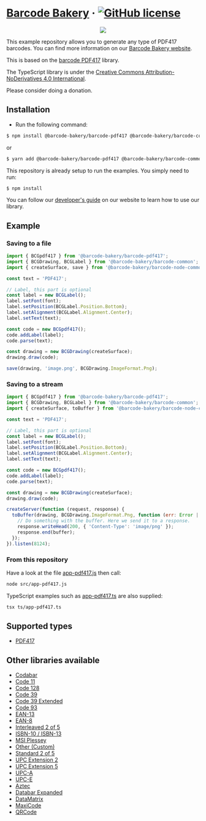 # [Barcode Bakery](https://www.barcodebakery.com/) &middot; [![GitHub license](https://img.shields.io/badge/license-CC%20BY--ND-blue.svg)](https://creativecommons.org/licenses/by-nd/4.0/deed.en)

<p align="center"><a href="https://www.barcodebakery.com" target="_blank">
    <img src="https://www.barcodebakery.com/images/BCG-Logo-SQ-GitHub.svg">
</a></p>

This example repository allows you to generate any type of PDF417 barcodes. You can find more information on our [Barcode Bakery website](https://www.barcodebakery.com).

This is based on the [barcode PDF417](https://github.com/barcode-bakery/barcode-typescript/tree/master/ts/pdf417) library.

The TypeScript library is under the [Creative Commons Attribution-NoDerivatives 4.0 International](https://creativecommons.org/licenses/by-nd/4.0/deed.en).

Please consider doing a donation.

## Installation

- Run the following command:

```bash
$ npm install @barcode-bakery/barcode-pdf417 @barcode-bakery/barcode-common @barcode-bakery/barcode-nodejs-common
```

or

```bash
$ yarn add @barcode-bakery/barcode-pdf417 @barcode-bakery/barcode-common @barcode-bakery/barcode-nodejs-common
```

This repository is already setup to run the examples. You simply need to run:

```bash
$ npm install
```

You can follow our [developer's guide](https://www.barcodebakery.com/en/docs/nodejs/guide) on our website to learn how to use our library.

## Example

### Saving to a file

```js
import { BCGpdf417 } from '@barcode-bakery/barcode-pdf417';
import { BCGDrawing, BCGLabel } from '@barcode-bakery/barcode-common';
import { createSurface, save } from '@barcode-bakery/barcode-node-common';

const text = 'PDF417';

// Label, this part is optional
const label = new BCGLabel();
label.setFont(font);
label.setPosition(BCGLabel.Position.Bottom);
label.setAlignment(BCGLabel.Alignment.Center);
label.setText(text);

const code = new BCGpdf417();
code.addLabel(label);
code.parse(text);

const drawing = new BCGDrawing(createSurface);
drawing.draw(code);

save(drawing, 'image.png', BCGDrawing.ImageFormat.Png);
```

### Saving to a stream

```js
import { BCGpdf417 } from '@barcode-bakery/barcode-pdf417';
import { BCGDrawing, BCGLabel } from '@barcode-bakery/barcode-common';
import { createSurface, toBuffer } from '@barcode-bakery/barcode-node-common';

const text = 'PDF417';

// Label, this part is optional
const label = new BCGLabel();
label.setFont(font);
label.setPosition(BCGLabel.Position.Bottom);
label.setAlignment(BCGLabel.Alignment.Center);
label.setText(text);

const code = new BCGpdf417();
code.addLabel(label);
code.parse(text);

const drawing = new BCGDrawing(createSurface);
drawing.draw(code);

createServer(function (request, response) {
  toBuffer(drawing, BCGDrawing.ImageFormat.Png, function (err: Error | null, buffer: Buffer) {
    // Do something with the buffer. Here we send it to a response.
    response.writeHead(200, { 'Content-Type': 'image/png' });
    response.end(buffer);
  });
}).listen(8124);
```

### From this repository

Have a look at the file [app-pdf417.js](https://github.com/barcode-bakery/barcode-typescript/blob/master/examples/nodejs/pdf417/src/app-pdf417.js) then call:

```bash
node src/app-pdf417.js
```

TypeScript examples such as [app-pdf417.ts](https://github.com/barcode-bakery/barcode-typescript/blob/master/examples/nodejs/pdf417/ts/app-pdf417.ts) are also supplied:

```bash
tsx ts/app-pdf417.ts
```

## Supported types

- [PDF417](https://www.barcodebakery.com/en/docs/nodejs/barcode/pdf417/api)

## Other libraries available

- [Codabar](https://www.barcodebakery.com/en/docs/nodejs/barcode/codabar/api)
- [Code 11](https://www.barcodebakery.com/en/docs/nodejs/barcode/code11/api)
- [Code 128](https://www.barcodebakery.com/en/docs/nodejs/barcode/code128/api)
- [Code 39](https://www.barcodebakery.com/en/docs/nodejs/barcode/code39/api)
- [Code 39 Extended](https://www.barcodebakery.com/en/docs/nodejs/barcode/code39extended/api)
- [Code 93](https://www.barcodebakery.com/en/docs/nodejs/barcode/code93/api)
- [EAN-13](https://www.barcodebakery.com/en/docs/nodejs/barcode/ean13/api)
- [EAN-8](https://www.barcodebakery.com/en/docs/nodejs/barcode/ean8/api)
- [Interleaved 2 of 5](https://www.barcodebakery.com/en/docs/nodejs/barcode/i25/api)
- [ISBN-10 / ISBN-13](https://www.barcodebakery.com/en/docs/nodejs/barcode/isbn/api)
- [MSI Plessey](https://www.barcodebakery.com/en/docs/nodejs/barcode/msi/api)
- [Other (Custom)](https://www.barcodebakery.com/en/docs/nodejs/barcode/othercode/api)
- [Standard 2 of 5](https://www.barcodebakery.com/en/docs/nodejs/barcode/s25/api)
- [UPC Extension 2](https://www.barcodebakery.com/en/docs/nodejs/barcode/upcext2/api)
- [UPC Extension 5](https://www.barcodebakery.com/en/docs/nodejs/barcode/upcext5/api)
- [UPC-A](https://www.barcodebakery.com/en/docs/nodejs/barcode/upca/api)
- [UPC-E](https://www.barcodebakery.com/en/docs/nodejs/barcode/upce/api)
- [Aztec](https://www.barcodebakery.com/en/docs/nodejs/barcode/aztec/api)
- [Databar Expanded](https://www.barcodebakery.com/en/docs/nodejs/barcode/databarexpanded/api)
- [DataMatrix](https://www.barcodebakery.com/en/docs/nodejs/barcode/datamatrix/api)
- [MaxiCode](https://www.barcodebakery.com/en/docs/nodejs/barcode/maxicode/api)
- [QRCode](https://www.barcodebakery.com/en/docs/nodejs/barcode/qrcode/api)
